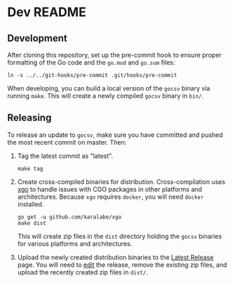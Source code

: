 # Dev README

## Development

After cloning this repository, set up the pre-commit hook to ensure proper formatting of the Go code and the `go.mod` and `go.sum` files:
```shell
ln -s ../../git-hooks/pre-commit .git/hooks/pre-commit
```

When developing, you can build a local version of the `gocsv` binary via running `make`. This will create a newly compiled `gocsv` binary in `bin/`.

## Releasing

To release an update to `gocsv`, make sure you have committed and pushed the most recent commit on master. Then:

1. Tag the latest commit as "latest".

   ```shell
   make tag
   ```


2. Create cross-compiled binaries for distribution. Cross-compilation uses [xgo](https://github.com/karalabe/xgo) to handle issues with CGO packages in other platforms and architectures. Because `xgo` requires `docker`, you will need `docker` installed.

   ```shell
   go get -u github.com/karalabe/xgo
   make dist
   ```

   This will create zip files in the `dist` directory holding the `gocsv` binaries for various platforms and architectures.

3. Upload the newly created distribution binaries to the [Latest Release](https://github.com/aotimme/gocsv/releases/tag/latest) page. You will need to [edit](https://github.com/aotimme/gocsv/releases/edit/latest) the release, remove the existing zip files, and upload the recently created zip files in `dist/`.
